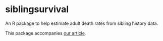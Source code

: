 siblingsurvival
===============

An R package to help estimate adult death rates from sibling history data.

This package accompanies [our article](https://arxiv.org/abs/1906.12000).

<!--
TODO

- handle discretizing exposure
- maybe handle including ego in reports?
- add unit tests

TODO (VIGNETTES)

- producing estimates (mostly done)
- making a sibling dataset from a survey dataset (mostly done)
- IC checks (now in 'producing estimates', but maybe make a separate vignette?)

WISH LIST

- it would be nice to have a Shiny widget to help conduct sensitivity analyses
- we could always use more unit tests
- additional varmaps (right now, we only have DHS6); an up-to-date list of DHS versions and recodes is available [here](https://www.dhsprogram.com/publications/publication-dhsg4-dhs-questionnaires-and-manuals.cfm)

-->
